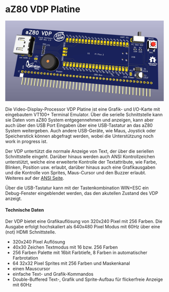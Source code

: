 # aZ80 VDP Platine

<img width="640px" src="aZ80_VDP.jpg" alt="Die aZ80 VDP Platine" />

Die Video-Display-Processor VDP Platine ist eine Grafik- und I/O-Karte mit eingebautem VT100+ Terminal Emulator. Über die serielle Schnittstelle kann sie Daten vom aZ80 System
entgegennehmen und anzeigen, kann aber auch über den USB Port Eingaben über eine USB-Tastatur an das aZ80 System weitergeben. 
Auch andere USB-Geräte, wie Maus, Joystick oder Speicherstick können abgefragt werden, wobei die Unterstützung noch work in progress ist.

Der VDP untertützt die normale Anzeige von Text, der über die seriellen Schnittstelle eingeht. Darüber hinaus werden auch ANSI Kontrollzeichen 
unterstützt, welche eine erweiterte Kontrolle der Textattribute, wie Farbe, Blinken, Position usw. erlaubt, darüber hinaus auch eine Grafikausgaben
und die Kontrolle von Sprites, Maus-Cursor und den Buzzer erlaubt. Weiteres auf der <a href="./ANSI.md">ANSI Seite</a>.

Über die USB-Tastatur kann mit der Tastenkombination WIN+ESC ein Debug-Fenster eingeblendet werden, das den akutellen Zustand des VDP anzeigt.

#### Technische Daten

Der VDP bietet eine Grafikauflösung von 320x240 Pixel mit 256 Farben. Die Ausgabe erfolgt hochskaliert als 640x480 Pixel Modus mit 60Hz über eine (not) HDMI Schnittstelle.

 - 320x240 Pixel Auflösung
 - 40x30 Zeichen Textmodus mit 16 bzw. 256 Farben
 - 256 Farben Palette mit 16bit Farbtiefe, 8 Farben in automatischer Farbrotation
 - 64 32x32 Pixel Sprites mit 256 Farben und Maskenkanal
 - einen Mauscursor
 - einfache Text- und Grafik-Kommandos
 - Double-Buffered Text-, Grafik und Sprite-Aufbau für flickerfreie Anzeige mit 60Hz

